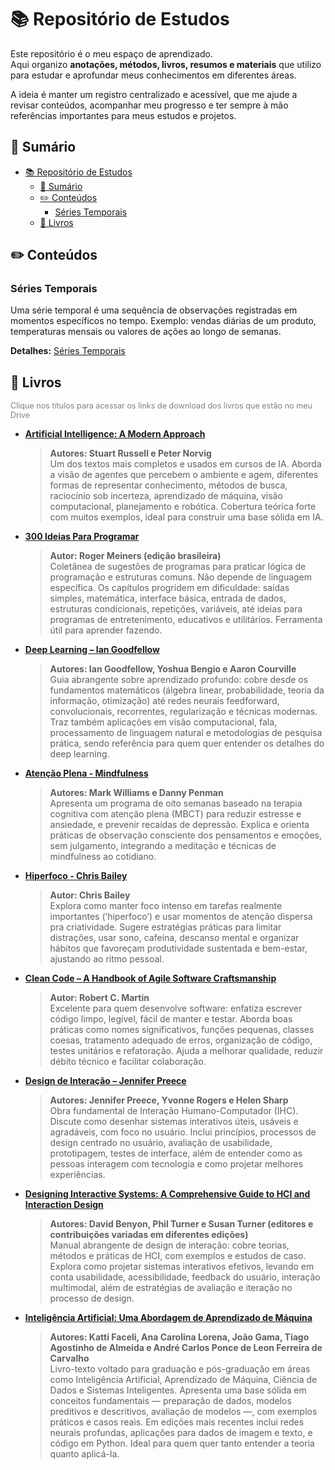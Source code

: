 # 📚 Repositório de Estudos

Este repositório é o meu espaço de aprendizado.  
Aqui organizo **anotações, métodos, livros, resumos e materiais** que utilizo para estudar e aprofundar meus conhecimentos em diferentes áreas.  

A ideia é manter um registro centralizado e acessível, que me ajude a revisar conteúdos, acompanhar meu progresso e ter sempre à mão referências importantes para meus estudos e projetos.


## 📜 Sumário

- [📚 Repositório de Estudos](#-repositório-de-estudos)
  - [📜 Sumário](#-sumário)
  - [✏️ Conteúdos](#️-conteúdos)
    - [Séries Temporais](#séries-temporais)
  - [📖 Livros](#-livros)

## ✏️ Conteúdos

### Séries Temporais

Uma série temporal é uma sequência de observações registradas em momentos específicos no tempo.
Exemplo: vendas diárias de um produto, temperaturas mensais ou valores de ações ao longo de semanas.

**Detalhes:** <a href="documentos/series_temporais.md" target="_blank">Séries Temporais</a>


## 📖 Livros

<p style="color:gray;font-size:90%;">Clique nos títulos para acessar os links de download dos livros que estão no meu Drive </p>

- [**Artificial Intelligence: A Modern Approach**](https://drive.google.com/file/d/1h5dNLsWW71hqEZa5UwJIxxO2QpBlZx-M/view?usp=drive_link)  
  > **Autores: Stuart Russell e Peter Norvig**  
  > Um dos textos mais completos e usados em cursos de IA. Aborda a visão de agentes que percebem o ambiente e agem, diferentes formas de representar conhecimento, métodos de busca, raciocínio sob incerteza, aprendizado de máquina, visão computacional, planejamento e robótica. Cobertura teórica forte com muitos exemplos, ideal para construir uma base sólida em IA.

- [**300 Ideias Para Programar**](https://drive.google.com/file/d/1iiRruywUUVOg3iSjfIjODvTZqZlb_uGZ/view?usp=drive_link)  
  > **Autor: Roger Meiners (edição brasileira)**  
  > Coletânea de sugestões de programas para praticar lógica de programação e estruturas comuns. Não depende de linguagem específica. Os capítulos progridem em dificuldade: saídas simples, matemática, interface básica, entrada de dados, estruturas condicionais, repetições, variáveis, até ideias para programas de entretenimento, educativos e utilitários. Ferramenta útil para aprender fazendo.

- [**Deep Learning – Ian Goodfellow**](https://drive.google.com/file/d/12F3SP2l9dY3CnvAyQuLk3eL3qkco_VW2/view?usp=drive_link)  
  > **Autores: Ian Goodfellow, Yoshua Bengio e Aaron Courville**  
  > Guia abrangente sobre aprendizado profundo: cobre desde os fundamentos matemáticos (álgebra linear, probabilidade, teoria da informação, otimização) até redes neurais feedforward, convolucionais, recorrentes, regularização e técnicas modernas. Traz também aplicações em visão computacional, fala, processamento de linguagem natural e metodologias de pesquisa prática, sendo referência para quem quer entender os detalhes do deep learning.

- [**Atenção Plena - Mindfulness**](https://drive.google.com/file/d/1GBjCe5CBAyFbg7ZLmhI_o4OppsjiwFGa/view?usp=drive_link)  
  > **Autores: Mark Williams e Danny Penman**  
  > Apresenta um programa de oito semanas baseado na terapia cognitiva com atenção plena (MBCT) para reduzir estresse e ansiedade, e prevenir recaídas de depressão. Explica e orienta práticas de observação consciente dos pensamentos e emoções, sem julgamento, integrando a meditação e técnicas de mindfulness ao cotidiano.

- [**Hiperfoco - Chris Bailey**](https://drive.google.com/file/d/1XjKGU25s3dk2JYCoWsHn2x4bKI2JbzMl/view?usp=drive_link)  
  > **Autor: Chris Bailey**  
  > Explora como manter foco intenso em tarefas realmente importantes (‘hiperfoco’) e usar momentos de atenção dispersa pra criatividade. Sugere estratégias práticas para limitar distrações, usar sono, cafeína, descanso mental e organizar hábitos que favoreçam produtividade sustentada e bem-estar, ajustando ao ritmo pessoal.

- [**Clean Code – A Handbook of Agile Software Craftsmanship**](https://drive.google.com/file/d/1DUgKBZIEp1JmnvBhxrL0OkLumwSzPLp_/view?usp=drive_link)  
  > **Autor: Robert C. Martin**  
  > Excelente para quem desenvolve software: enfatiza escrever código limpo, legível, fácil de manter e testar. Aborda boas práticas como nomes significativos, funções pequenas, classes coesas, tratamento adequado de erros, organização de código, testes unitários e refatoração. Ajuda a melhorar qualidade, reduzir débito técnico e facilitar colaboração.

- [**Design de Interação – Jennifer Preece**](https://drive.google.com/file/d/1wK2VQZQneKpuyveaRaK6FJdlUkJvlHHY/view?usp=drive_link)  
  > **Autores: Jennifer Preece, Yvonne Rogers e Helen Sharp**  
  > Obra fundamental de Interação Humano-Computador (IHC). Discute como desenhar sistemas interativos úteis, usáveis e agradáveis, com foco no usuário. Inclui princípios, processos de design centrado no usuário, avaliação de usabilidade, prototipagem, testes de interface, além de entender como as pessoas interagem com tecnologia e como projetar melhores experiências.

- [**Designing Interactive Systems: A Comprehensive Guide to HCI and Interaction Design**](https://drive.google.com/file/d/1gb2xkalGk4Z4DILmy5uM99SBxqlcHrNh/view?usp=drive_link)  
  > **Autores: David Benyon, Phil Turner e Susan Turner (editores e contribuições variadas em diferentes edições)**  
  > Manual abrangente de design de interação: cobre teorias, métodos e práticas de HCI, com exemplos e estudos de caso. Explora como projetar sistemas interativos efetivos, levando em conta usabilidade, acessibilidade, feedback do usuário, interação multimodal, além de estratégias de avaliação e iteração no processo de design.

- [**Inteligência Artificial: Uma Abordagem de Aprendizado de Máquina**](https://drive.google.com/file/d/1pK9f_T2YVE8ppfe2EQ9InlAAHjDfDoyq/view?usp=drive_link)  
  > **Autores: Katti Faceli, Ana Carolina Lorena, João Gama, Tiago Agostinho de Almeida e André Carlos Ponce de Leon Ferreira de Carvalho**  
  > Livro-texto voltado para graduação e pós-graduação em áreas como Inteligência Artificial, Aprendizado de Máquina, Ciência de Dados e Sistemas Inteligentes. Apresenta uma base sólida em conceitos fundamentais — preparação de dados, modelos preditivos e descritivos, avaliação de modelos —, com exemplos práticos e casos reais. Em edições mais recentes inclui redes neurais profundas, aplicações para dados de imagem e texto, e código em Python. Ideal para quem quer tanto entender a teoria quanto aplicá-la.
